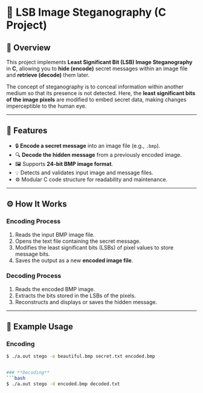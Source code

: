 # 🧠 LSB Image Steganography (C Project)

## 📘 Overview
This project implements **Least Significant Bit (LSB) Image Steganography** in **C**, allowing you to **hide (encode)** secret messages within an image file and **retrieve (decode)** them later.

The concept of steganography is to conceal information within another medium so that its presence is not detected. Here, the **least significant bits of the image pixels** are modified to embed secret data, making changes imperceptible to the human eye.

---

## 🚀 Features
- 🔒 **Encode a secret message** into an image file (e.g., `.bmp`).
- 🔍 **Decode the hidden message** from a previously encoded image.
- 🖼️ Supports **24-bit BMP image format**.
- 💡 Detects and validates input image and message files.
- ⚙️ Modular C code structure for readability and maintenance.


---

## ⚙️ How It Works

### **Encoding Process**
1. Reads the input BMP image file.
2. Opens the text file containing the secret message.
3. Modifies the least significant bits (LSBs) of pixel values to store message bits.
4. Saves the output as a new **encoded image file**.

### **Decoding Process**
1. Reads the encoded BMP image.
2. Extracts the bits stored in the LSBs of the pixels.
3. Reconstructs and displays or saves the hidden message.

---

## 🧪 Example Usage

### **Encoding**
```bash
$ ./a.out stego -e beautiful.bmp secret.txt encoded.bmp


### **Decoding**
```bash
$ ./a.out stego -d encoded.bmp decoded.txt



